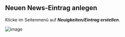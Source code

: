## Neuen News-Eintrag anlegen

Klicke im Seitenmenü auf _**Neuigkeiten/Eintrag erstellen**_.

![image](./assets/create.jpg)

